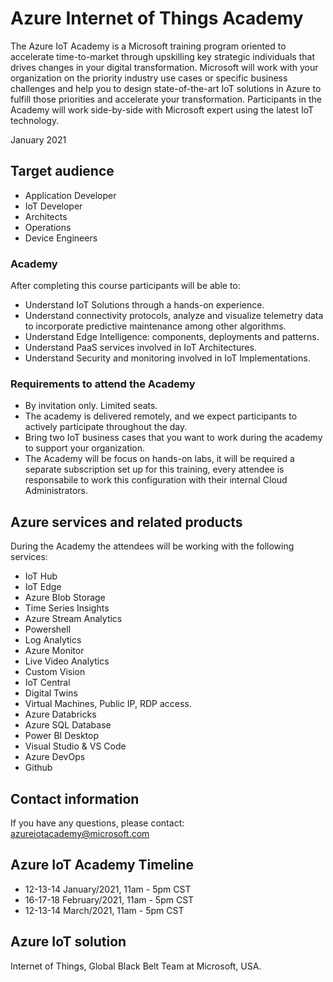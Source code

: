 # Azure Internet of Things Academy

The Azure IoT Academy is a Microsoft training program oriented to accelerate time-to-market through upskilling key strategic individuals that drives changes in your digital transformation.
Microsoft will work with your organization on the priority industry use cases or specific business challenges and help you to design state-of-the-art IoT solutions in Azure to fulfill those priorities and accelerate your transformation.
Participants in the Academy will work side-by-side with Microsoft expert using the latest IoT technology.

January 2021

## Target audience

- Application Developer
- IoT Developer
- Architects
- Operations
- Device Engineers

### Academy

After completing this course participants will be able to:
- Understand IoT Solutions through a hands-on experience.
- Understand connectivity protocols, analyze and visualize telemetry data to incorporate predictive maintenance among other algorithms.
- Understand Edge Intelligence: components, deployments and patterns.
- Understand PaaS services involved in IoT Architectures. 
- Understand Security and monitoring involved in IoT Implementations.


### Requirements to attend the Academy

- By invitation only. Limited seats.
- The academy is delivered remotely, and we expect participants to actively participate
throughout the day.
- Bring two IoT business cases that you want to work during the academy to support your organization.
- The Academy will be focus on hands-on labs, it will be required a separate subscription set up for this training, every attendee is responsabile to work this configuration with their internal Cloud Administrators. 

## Azure services and related products
During the Academy the attendees will be working with the following services: 

- IoT Hub
- IoT Edge
- Azure Blob Storage
- Time Series Insights
- Azure Stream Analytics
- Powershell
- Log Analytics
- Azure Monitor
- Live Video Analytics
- Custom Vision
- IoT Central
- Digital Twins
- Virtual Machines, Public IP, RDP access.
- Azure Databricks
- Azure SQL Database
- Power BI Desktop
- Visual Studio & VS Code
- Azure DevOps
- Github

## Contact information
If you have any questions, please contact: azureiotacademy@microsoft.com

## Azure IoT Academy Timeline

- 12-13-14 January/2021, 11am - 5pm CST
- 16-17-18 February/2021, 11am - 5pm CST
- 12-13-14 March/2021, 11am - 5pm CST 

## Azure IoT solution

Internet of Things, Global Black Belt Team at Microsoft, USA.

